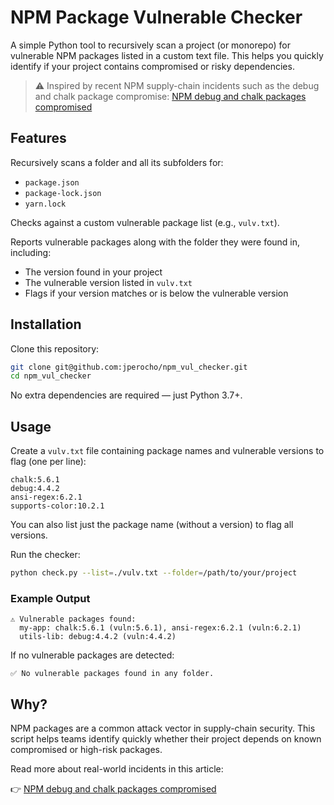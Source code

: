 # NPM Package Vulnerable Checker

A simple Python tool to recursively scan a project (or monorepo) for vulnerable NPM packages listed in a custom text file. This helps you quickly identify if your project contains compromised or risky dependencies.

> ⚠️ Inspired by recent NPM supply-chain incidents such as the debug and chalk package compromise:
> [NPM debug and chalk packages compromised](https://www.aikido.dev/blog/npm-debug-and-chalk-packages-compromised)

## Features

Recursively scans a folder and all its subfolders for:
- `package.json`
- `package-lock.json`
- `yarn.lock`

Checks against a custom vulnerable package list (e.g., `vulv.txt`).

Reports vulnerable packages along with the folder they were found in, including:
- The version found in your project
- The vulnerable version listed in `vulv.txt`
- Flags if your version matches or is below the vulnerable version

## Installation

Clone this repository:

```bash
git clone git@github.com:jperocho/npm_vul_checker.git
cd npm_vul_checker
```

No extra dependencies are required — just Python 3.7+.

## Usage

Create a `vulv.txt` file containing package names and vulnerable versions to flag (one per line):

```text
chalk:5.6.1
debug:4.4.2
ansi-regex:6.2.1
supports-color:10.2.1
```

You can also list just the package name (without a version) to flag all versions.

Run the checker:

```bash
python check.py --list=./vulv.txt --folder=/path/to/your/project
```

### Example Output

```
⚠️ Vulnerable packages found:
  my-app: chalk:5.6.1 (vuln:5.6.1), ansi-regex:6.2.1 (vuln:6.2.1)
  utils-lib: debug:4.4.2 (vuln:4.4.2)
```

If no vulnerable packages are detected:

```
✅ No vulnerable packages found in any folder.
```

## Why?

NPM packages are a common attack vector in supply-chain security. This script helps teams identify quickly whether their project depends on known compromised or high-risk packages.

Read more about real-world incidents in this article:

👉 [NPM debug and chalk packages compromised](https://www.aikido.dev/blog/npm-debug-and-chalk-packages-compromised)
